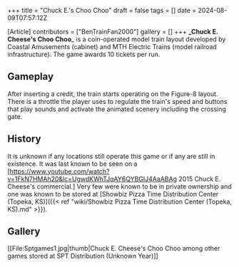 +++
title = "Chuck E.'s Choo Choo"
draft = false
tags = []
date = 2024-08-09T07:57:12Z

[Article]
contributors = ["BenTrainFan2000"]
gallery = []
+++
**_Chuck E. Cheese's Choo Choo**_ is a coin-operated model train layout developed by Coastal Amusements (cabinet) and MTH Electric Trains (model railroad infrastructure). The game awards 10 tickets per run.

## Gameplay ##
After inserting a credit, the train starts operating on the Figure-8 layout. There is a throttle the player uses to regulate the train's speed and buttons that play sounds and activate the animated scenery including the crossing gate.

## History ##
It is unknown if any locations still operate this game or if any are still in existence. It was last known to be seen on a [https://www.youtube.com/watch?v=1FkN7HMAh20&lc=UgwdKWhTJqAY6QYBGIJ4AaABAg 2015 Chuck E. Cheese's commercial.] Very few were known to be in private ownership and one was known to be stored at [Showbiz Pizza Time Distribution Center (Topeka, KS)]({{< ref "wiki/Showbiz Pizza Time Distribution Center (Topeka, KS).md" >}}).

## Gallery ##
[[File:Sptgames1.jpg|thumb|Chuck E. Cheese's Choo Choo among other games stored at SPT Distribution (Unknown Year)]]